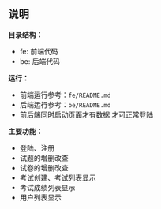 ##  说明

**目录结构：**

* fe: 前端代码
* be: 后端代码

**运行：**

* 前端运行参考：`fe/README.md`
* 后端运行参考：`be/README.md`
* 前后端同时启动页面才有数据 才可正常登陆

**主要功能：**

* 登陆、注册
* 试题的增删改查
* 试卷的增删改查
* 考试创建、考试列表显示
* 考试成绩列表显示
* 用户列表显示

